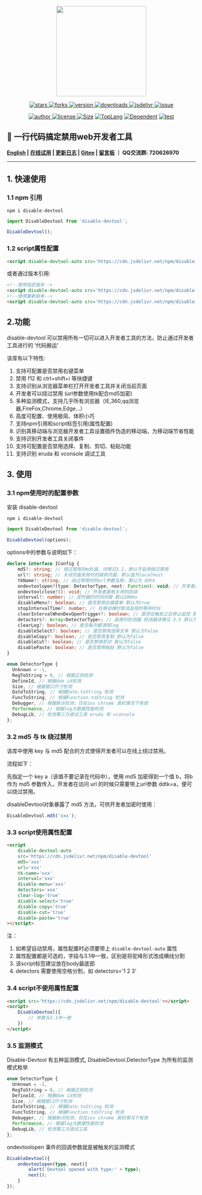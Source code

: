 
<p align="center">
    <a href='https://www.github.com/theajack/disable-devtool'>
        <img src='https://shiyix.cn/disable-devtool3.png' width='240px'/>
    </a>
</p> 

<p align="center">
    <a href="https://www.github.com/theajack/disable-devtool/stargazers" target="_black">
        <img src="https://img.shields.io/github/stars/theajack/disable-devtool?logo=github" alt="stars" />
    </a>
    <a href="https://www.github.com/theajack/disable-devtool/network/members" target="_black">
        <img src="https://img.shields.io/github/forks/theajack/disable-devtool?logo=github" alt="forks" />
    </a>
    <a href="https://www.npmjs.com/package/disable-devtool" target="_black">
        <img src="https://img.shields.io/npm/v/disable-devtool?logo=npm" alt="version" />
    </a>
    <a href="https://www.npmjs.com/package/disable-devtool" target="_black">
        <img src="https://img.shields.io/npm/dm/disable-devtool?color=%23ffca28&logo=npm" alt="downloads" />
    </a>
    <a href="https://www.jsdelivr.com/package/npm/disable-devtool" target="_black">
        <img src="https://data.jsdelivr.com/v1/package/npm/disable-devtool/badge" alt="jsdelivr" />
    </a>
    <a href="https://github.com/theajack/disable-devtool/issues"><img src="https://img.shields.io/github/issues-closed/theajack/disable-devtool.svg" alt="issue"></a>
</p>
<p align="center">
    <a href="https://github.com/theajack" target="_black">
        <img src="https://img.shields.io/badge/Author-%20theajack%20-7289da.svg?&logo=github" alt="author" />
    </a>
    <a href="https://www.github.com/theajack/disable-devtool/blob/master/LICENSE" target="_black">
        <img src="https://img.shields.io/github/license/theajack/disable-devtool?color=%232DCE89&logo=github" alt="license" />
    </a>
    <a href="https://cdn.jsdelivr.net/npm/disable-devtool"><img src="https://img.shields.io/bundlephobia/minzip/disable-devtool.svg" alt="Size"></a>
    <a href="https://github.com/theajack/disable-devtool/search?l=javascript"><img src="https://img.shields.io/github/languages/top/theajack/disable-devtool.svg" alt="TopLang"></a>
    <a href="https://www.github.com/theajack/disable-devtool"><img src="https://img.shields.io/librariesio/dependent-repos/npm/disable-devtool.svg" alt="Dependent"></a>
    <a href="https://github.com/theajack/disable-devtool/blob/master/test/test-report.txt"><img src="https://img.shields.io/badge/test-passed-44BB44" alt="test"></a>
</p>

<h2>🚀 一行代码搞定禁用web开发者工具 </h2>

**[English](https://github.com/theajack/disable-devtool/blob/master/README.md) | [在线试用](https://theajack.github.io/disable-devtool) | [更新日志](https://github.com/theajack/disable-devtool/blob/master/helper/version.md) | [Gitee](https://gitee.com/theajack/disable-devtool) | [留言板](https://theajack.github.io/message-board?app=disable-devtool) ｜ QQ交流群: 720626970**

----

## 1. 快速使用

### 1.1 npm 引用

```
npm i disable-devtool
```

```js
import DisableDevtool from 'disable-devtool';

DisableDevtool();
```

### 1.2 script属性配置

```html
<script disable-devtool-auto src='https://cdn.jsdelivr.net/npm/disable-devtool'></script>
```

或者通过版本引用:

```html
<!--使用指定版本-->
<script disable-devtool-auto src='https://cdn.jsdelivr.net/npm/disable-devtool@x.x.x'></script>
<!--使用最新版本-->
<script disable-devtool-auto src='https://cdn.jsdelivr.net/npm/disable-devtool@latest'></script>
```

## 2.功能

disable-devtool 可以禁用所有一切可以进入开发者工具的方法，防止通过开发者工具进行的 ‘代码搬运’

该库有以下特性:

1. 支持可配置是否禁用右键菜单
2. 禁用 f12 和 ctrl+shift+i 等快捷键
3. 支持识别从浏览器菜单栏打开开发者工具并关闭当前页面
4. 开发者可以绕过禁用 (url参数使用tk配合md5加密)
5. 多种监测模式，支持几乎所有浏览器（IE,360,qq浏览器,FireFox,Chrome,Edge...）
6. 高度可配置、使用极简、体积小巧
7. 支持npm引用和script标签引用(属性配置)
8. 识别真移动端与浏览器开发者工具设置插件伪造的移动端，为移动端节省性能
9.  支持识别开发者工具关闭事件
10. 支持可配置是否禁用选择、复制、剪切、粘贴功能
11. 支持识别 eruda 和 vconsole 调试工具

## 3. 使用

### 3.1 npm使用时的配置参数

安装 disable-devtool

```
npm i disable-devtool
```

```js
import DisableDevtool from 'disable-devtool';

DisableDevtool(options);
```

options中的参数与说明如下：

```ts
declare interface IConfig {
    md5?: string; // 绕过禁用的md5值，详情见3.2，默认不启用绕过禁用
    url?: string; // 关闭页面失败时的跳转页面，默认值为localhost
    tkName?: string; // 绕过禁用时的url参数名称，默认为 ddtk
    ondevtoolopen?(type: DetectorType, next: Function): void; // 开发者面板打开的回调，启用时url参数无效，type 为监测模式，详见3.5， next函数是关闭当前窗口
    ondevtoolclose?(): void; // 开发者面板关闭的回调
    interval?: number; // 定时器的时间间隔 默认200ms
    disableMenu?: boolean; // 是否禁用右键菜单 默认为true
    stopIntervalTime?: number; // 在移动端时取消监视的等待时长
    clearIntervalWhenDevOpenTrigger?: boolean; // 是否在触发之后停止监控 默认为false， 在使用ondevtoolclose时该参数无效
    detactors?: Array<DetectorType>; // 启用的检测器 检测器详情见 3.5 默认为全部，建议使用全部
    clearLog?: boolean; // 是否每次都清除log
    disableSelect?: boolean; // 是否禁用选择文本 默认为false
    disableCopy?: boolean; // 是否禁用复制 默认为false
    disableCut?: boolean; // 是否禁用剪切 默认为false
    disablePaste: boolean; // 是否禁用粘贴 默认为false
}

enum DetectorType {
  Unknown = -1,
  RegToString = 0, // 根据正则检测
  DefineId, // 根据dom id检测
  Size, // 根据窗口尺寸检测
  DateToString, // 根据Date.toString 检测
  FuncToString, // 根据Function.toString 检测
  Debugger, // 根据断点检测，仅在ios chrome 真机情况下有效
  Performance, // 根据log大数据性能检测
  DebugLib, // 检测第三方调试工具 eruda 和 vconsole   
};
```

### 3.2 md5 与 tk 绕过禁用

该库中使用 key 与 md5 配合的方式使得开发者可以在线上绕过禁用。

流程如下：

先指定一个 key a（该值不要记录在代码中），使用 md5 加密得到一个值 b，将b作为 md5 参数传入，开发者在访问 url 的时候只需要带上url参数 ddtk=a，便可以绕过禁用。

disableDevtool对象暴露了 md5 方法，可供开发者加密时使用：

```js
DisableDevtool.md5('xxx');
```

### 3.3 script使用属性配置

```html
<script 
    disable-devtool-auto
    src='https://cdn.jsdelivr.net/npm/disable-devtool'
    md5='xxx'
    url='xxx'
    tk-name='xxx'
    interval='xxx'
    disable-menu='xxx'
    detectors='xxx'
    clear-log='true'
    disable-select='true'
    disable-copy='true'
    disable-cut='true'
    disable-paste='true'
></script>
```

注：

1. 如希望自动禁用，属性配置时必须要带上 `disable-devtool-auto` 属性
2. 属性配置都是可选的，字段与3.1中一致，区别是将驼峰形式改成横线分割
3. 该script标签建议放在body最底部
4. detectors 需要使用空格分割，如 detectors='1 2 3'

### 3.4 script不使用属性配置

```html
<script src='https://cdn.jsdelivr.net/npm/disable-devtool'></script>
<script>
    DisableDevtool({
        // 参数与3.1中一致
    })
</script>
```

### 3.5 监测模式

Disable-Devtool 有五种监测模式, DisableDevtool.DetectorType 为所有的监测模式枚举

```ts
enum DetectorType {
  Unknown = -1,
  RegToString = 0, // 根据正则检测
  DefineId, // 根据dom id检测
  Size, // 根据窗口尺寸检测
  DateToString, // 根据Date.toString 检测
  FuncToString, // 根据Function.toString 检测
  Debugger, // 根据断点检测，仅在ios chrome 真机情况下有效
  Performance, // 根据log大数据性能检测
  DebugLib, // 检测第三方调试工具
};
```

ondevtoolopen 事件的回调参数就是被触发的监测模式

```ts
DisableDevtool({
    ondevtoolopen(type, next){
        alert('Devtool opened with type:' + type);
        next();
    }
});
```